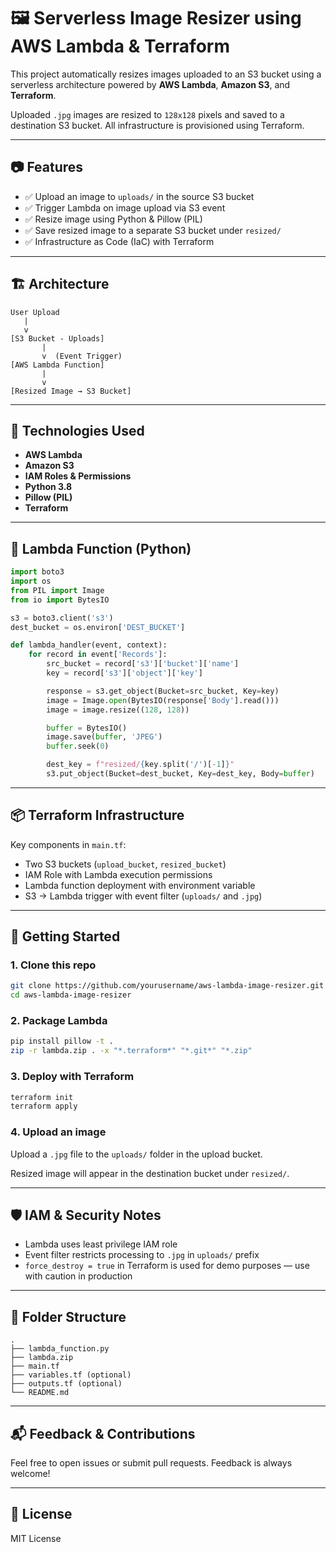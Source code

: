 # 🖼️ Serverless Image Resizer using AWS Lambda & Terraform

This project automatically resizes images uploaded to an S3 bucket using a serverless architecture powered by **AWS Lambda**, **Amazon S3**, and **Terraform**.

Uploaded `.jpg` images are resized to `128x128` pixels and saved to a destination S3 bucket. All infrastructure is provisioned using Terraform.

---

## 📷 Features

- ✅ Upload an image to `uploads/` in the source S3 bucket
- ✅ Trigger Lambda on image upload via S3 event
- ✅ Resize image using Python & Pillow (PIL)
- ✅ Save resized image to a separate S3 bucket under `resized/`
- ✅ Infrastructure as Code (IaC) with Terraform

---

## 🏗️ Architecture

```
User Upload
   |
   v
[S3 Bucket - Uploads]
       |
       v  (Event Trigger)
[AWS Lambda Function]
       |
       v
[Resized Image → S3 Bucket]
```

---

## 🧪 Technologies Used

- **AWS Lambda**
- **Amazon S3**
- **IAM Roles & Permissions**
- **Python 3.8**
- **Pillow (PIL)**
- **Terraform**

---

## 📝 Lambda Function (Python)

```python
import boto3
import os
from PIL import Image
from io import BytesIO

s3 = boto3.client('s3')
dest_bucket = os.environ['DEST_BUCKET']

def lambda_handler(event, context):
    for record in event['Records']:
        src_bucket = record['s3']['bucket']['name']
        key = record['s3']['object']['key']

        response = s3.get_object(Bucket=src_bucket, Key=key)
        image = Image.open(BytesIO(response['Body'].read()))
        image = image.resize((128, 128))

        buffer = BytesIO()
        image.save(buffer, 'JPEG')
        buffer.seek(0)

        dest_key = f"resized/{key.split('/')[-1]}"
        s3.put_object(Bucket=dest_bucket, Key=dest_key, Body=buffer)
```

---

## 📦 Terraform Infrastructure

Key components in `main.tf`:
- Two S3 buckets (`upload_bucket`, `resized_bucket`)
- IAM Role with Lambda execution permissions
- Lambda function deployment with environment variable
- S3 → Lambda trigger with event filter (`uploads/` and `.jpg`)

---

## 🚀 Getting Started

### 1. Clone this repo
```bash
git clone https://github.com/yourusername/aws-lambda-image-resizer.git
cd aws-lambda-image-resizer
```

### 2. Package Lambda
```bash
pip install pillow -t .
zip -r lambda.zip . -x "*.terraform*" "*.git*" "*.zip"
```

### 3. Deploy with Terraform
```bash
terraform init
terraform apply
```

### 4. Upload an image
Upload a `.jpg` file to the `uploads/` folder in the upload bucket.

Resized image will appear in the destination bucket under `resized/`.

---

## 🛡 IAM & Security Notes

- Lambda uses least privilege IAM role
- Event filter restricts processing to `.jpg` in `uploads/` prefix
- `force_destroy = true` in Terraform is used for demo purposes — use with caution in production

---

## 📂 Folder Structure

```
.
├── lambda_function.py
├── lambda.zip
├── main.tf
├── variables.tf (optional)
├── outputs.tf (optional)
└── README.md
```

---

## 📬 Feedback & Contributions

Feel free to open issues or submit pull requests. Feedback is always welcome!

---

## 📄 License

MIT License
